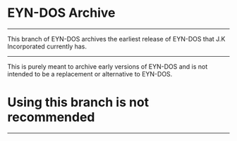 # EYN-DOS Archive

---

This branch of EYN-DOS archives the earliest release of EYN-DOS that J.K Incorporated currently has.

---

This is purely meant to archive early versions of EYN-DOS and is not intended to be a replacement or alternative to EYN-DOS.

# Using this branch is not recommended

---
